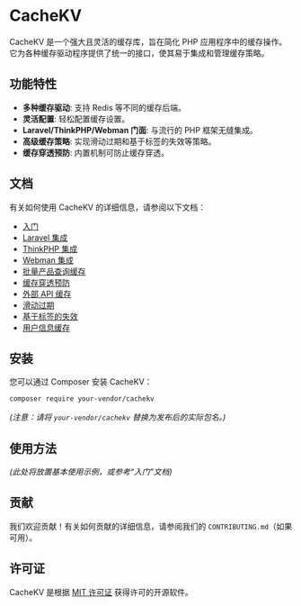 # CacheKV

CacheKV 是一个强大且灵活的缓存库，旨在简化 PHP 应用程序中的缓存操作。它为各种缓存驱动程序提供了统一的接口，使其易于集成和管理缓存策略。

## 功能特性

- **多种缓存驱动**: 支持 Redis 等不同的缓存后端。
- **灵活配置**: 轻松配置缓存设置。
- **Laravel/ThinkPHP/Webman 门面**: 与流行的 PHP 框架无缝集成。
- **高级缓存策略**: 实现滑动过期和基于标签的失效等策略。
- **缓存穿透预防**: 内置机制可防止缓存穿透。

## 文档

有关如何使用 CacheKV 的详细信息，请参阅以下文档：

*   [入门](docs/getting-started.md)
*   [Laravel 集成](docs/laravel-integration.md)
*   [ThinkPHP 集成](docs/thinkphp-integration.md)
*   [Webman 集成](docs/webman-integration.md)
*   [批量产品查询缓存](docs/batch-product-query.md)
*   [缓存穿透预防](docs/cache-penetration-prevention.md)
*   [外部 API 缓存](docs/external-api-caching.md)
*   [滑动过期](docs/sliding-expiration.md)
*   [基于标签的失效](docs/tag-based-invalidation.md)
*   [用户信息缓存](docs/user-info-caching.md)

## 安装

您可以通过 Composer 安装 CacheKV：

```bash
composer require your-vendor/cachekv
```

*(注意：请将 `your-vendor/cachekv` 替换为发布后的实际包名。)*

## 使用方法

*(此处将放置基本使用示例，或参考“入门”文档)*

## 贡献

我们欢迎贡献！有关如何贡献的详细信息，请参阅我们的 `CONTRIBUTING.md`（如果可用）。

## 许可证

CacheKV 是根据 [MIT 许可证](LICENSE) 获得许可的开源软件。

